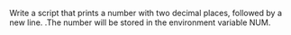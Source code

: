 Write a script that prints a number with two decimal places, followed by a new line.
.The number will be stored in the environment variable NUM.
